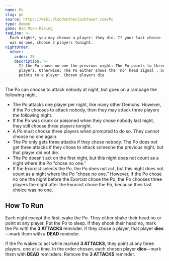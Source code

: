 ```yaml
---
name: Po
slug: po
source: https://wiki.bloodontheclocktower.com/Po
type: Demon
game: Bad Moon Rising
tagLine: >-
  Each night*, you may choose a player: they die. If your last choice
  was no-one, choose 3 players tonight.
nightOrder:
  other:
    order: 28
    description: >-
      If the Po chose no-one the previous night: The Po points to three
      players. Otherwise: The Po either shows the 'no' head signal , or
      points to a player. Chosen players die
---
```


The Po can choose to attack nobody at night, but goes on a rampage the
following night.

- The Po attacks one player per night, like many other Demons. However,
  if the Po chooses to attack nobody, then they may attack three players
  the following night.
- If the Po was drunk or poisoned when they chose nobody last night,
  they still choose three players tonight.
- A Po must choose three players when prompted to do so. They cannot
  choose no one again.
- The Po only gets three attacks if they chose nobody. The Po does not
  get three attacks if they chose to attack someone the previous night,
  but that player did not die.
- The Po doesn’t act on the first night, but this night does not count
  as a night where the Po “chose no one.”
- If the Exorcist selects the Po, the Po does not act, but this night
  does not count as a night where the Po “chose no one.” However, if the
  Po chose no one the night before the Exorcist chose the Po, the Po
  chooses three players the night after the Exorcist chose the Po,
  because their last choice was no one.

## How To Run

Each night except the first, wake the Po. They either shake their head
no or point at any player. Put the Po to sleep. If they shook their head
no, mark the Po with the **3 ATTACKS** reminder. If they chose a player,
that player **dies**—mark them with a **DEAD** reminder.

If the Po wakes to act while marked **3 ATTACKS**, they point at any
three players, one at a time. In the order chosen, each chosen player
**dies**—mark them with **DEAD** reminders. Remove the **3 ATTACKS**
reminder.
